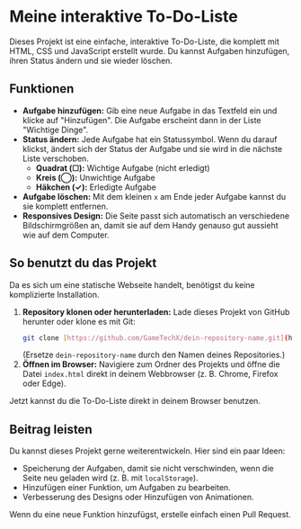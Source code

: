 # Meine interaktive To-Do-Liste

Dieses Projekt ist eine einfache, interaktive To-Do-Liste, die komplett mit HTML, CSS und JavaScript erstellt wurde. Du kannst Aufgaben hinzufügen, ihren Status ändern und sie wieder löschen.

## Funktionen

* **Aufgabe hinzufügen:** Gib eine neue Aufgabe in das Textfeld ein und klicke auf "Hinzufügen". Die Aufgabe erscheint dann in der Liste "Wichtige Dinge".
* **Status ändern:** Jede Aufgabe hat ein Statussymbol. Wenn du darauf klickst, ändert sich der Status der Aufgabe und sie wird in die nächste Liste verschoben.
    * **Quadrat (☐):** Wichtige Aufgabe (nicht erledigt)
    * **Kreis (◯):** Unwichtige Aufgabe
    * **Häkchen (✓):** Erledigte Aufgabe
* **Aufgabe löschen:** Mit dem kleinen `x` am Ende jeder Aufgabe kannst du sie komplett entfernen.
* **Responsives Design:** Die Seite passt sich automatisch an verschiedene Bildschirmgrößen an, damit sie auf dem Handy genauso gut aussieht wie auf dem Computer.

## So benutzt du das Projekt

Da es sich um eine statische Webseite handelt, benötigst du keine komplizierte Installation.

1.  **Repository klonen oder herunterladen:** Lade dieses Projekt von GitHub herunter oder klone es mit Git:
    ```sh
    git clone [https://github.com/GameTechX/dein-repository-name.git](https://github.com/GameTechX/dein-repository-name.git)
    ```
    (Ersetze `dein-repository-name` durch den Namen deines Repositories.)
2.  **Öffnen im Browser:** Navigiere zum Ordner des Projekts und öffne die Datei `index.html` direkt in deinem Webbrowser (z. B. Chrome, Firefox oder Edge).

Jetzt kannst du die To-Do-Liste direkt in deinem Browser benutzen.

## Beitrag leisten

Du kannst dieses Projekt gerne weiterentwickeln. Hier sind ein paar Ideen:

* Speicherung der Aufgaben, damit sie nicht verschwinden, wenn die Seite neu geladen wird (z. B. mit `localStorage`).
* Hinzufügen einer Funktion, um Aufgaben zu bearbeiten.
* Verbesserung des Designs oder Hinzufügen von Animationen.

Wenn du eine neue Funktion hinzufügst, erstelle einfach einen Pull Request.
